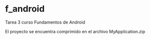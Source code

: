 # f_android
Tarea 3 curso Fundamentos de Android

El proyecto se encuentra comprimido en el archivo MyApplication.zip
